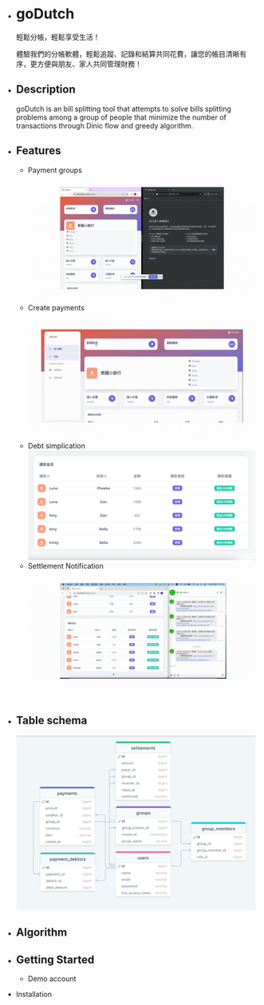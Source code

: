 - # goDutch

  輕鬆分帳，輕鬆享受生活！

  體驗我們的分帳軟體，輕鬆追蹤、記錄和結算共同花費，讓您的帳目清晰有序，更方便與朋友、家人共同管理財務！

- ## Description
  goDutch is an bill splitting tool that attempts to solve bills splitting problems among a group of people that minimize the number of transactions through Dinic flow and greedy algorithm.
- ## Features
  - Payment groups
    ![group_invite_gif](/build/assets/img/group_invite.gif)
  - Create payments
    ![create_payment_gif](/build/assets/img/create_payment.gif)
  - Debt simplication
    ![settlements](/build/assets/img/settlements.png)
  - Settlement Notification
    ![line_notify_gif](/build/assets/img/Line_notify.gif)
- ## Table schema
  ![table_schema](/build/assets/img/table_schema.png)
- ## Algorithm
- ## Getting Started
  - Demo account
- Installation
